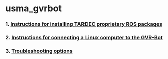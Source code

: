 # usma_gvrbot
### 1. [Instructions for installing TARDEC proprietary ROS packages](https://github.com/westpoint-robotics/usma_gvrbot/blob/master/gvrbot-ros-setup.md)
### 2. [Instructions for connecting a Linux computer to the GVR-Bot](https://github.com/westpoint-robotics/usma_gvrbot/blob/master/linux_connect.md)
### 3. [Troubleshooting options](https://github.com/westpoint-robotics/usma_gvrbot/blob/master/troubleshooting.md)
